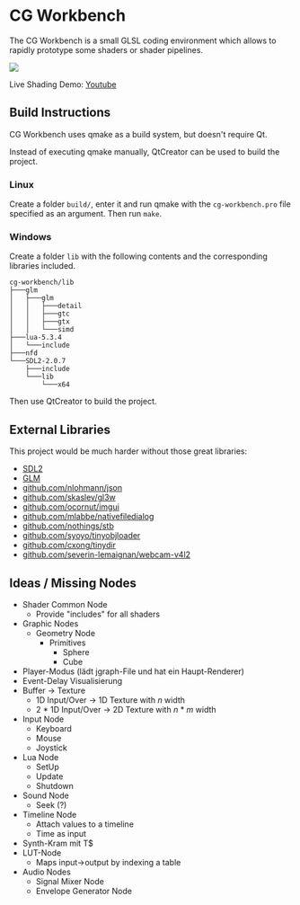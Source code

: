 # CG Workbench
The CG Workbench is a small GLSL coding environment which allows to rapidly prototype some shaders or shader pipelines.

![](https://puu.sh/yOGv5/6c440d280e.png)

Live Shading Demo: [Youtube](https://www.youtube.com/watch?v=et6Kq0yJqxU)

## Build Instructions

CG Workbench uses qmake as a build system, but doesn't require Qt.

Instead of executing qmake manually, QtCreator can be used to build the project.

### Linux

Create a folder `build/`, enter it and run qmake with the `cg-workbench.pro` file specified
as an argument. Then run `make`.

### Windows

Create a folder `lib` with the following contents and the corresponding libraries included.

```
cg-workbench/lib
├───glm
│   ├───glm
│   │   ├───detail
│   │   ├───gtc
│   │   ├───gtx
│   │   └───simd
├───lua-5.3.4
│   └───include
├───nfd
└───SDL2-2.0.7
    ├───include
    └───lib
        └───x64
```

Then use QtCreator to build the project.

## External Libraries
This project would be much harder without those great libraries:
- [SDL2](https://www.libsdl.org)
- [GLM](https://glm.g-truc.net/0.9.8/index.html)
- [github.com/nlohmann/json](https://github.com/nlohmann/json)
- [github.com/skaslev/gl3w](https://github.com/skaslev/gl3w)
- [github.com/ocornut/imgui](https://github.com/ocornut/imgui)
- [github.com/mlabbe/nativefiledialog](https://github.com/mlabbe/nativefiledialog)
- [github.com/nothings/stb](https://github.com/nothings/stb)
- [github.com/syoyo/tinyobjloader](https://github.com/syoyo/tinyobjloader)
- [github.com/cxong/tinydir](https://github.com/cxong/tinydir)
- [github.com/severin-lemaignan/webcam-v4l2](https://github.com/severin-lemaignan/webcam-v4l2)

## Ideas / Missing Nodes
- Shader Common Node
  - Provide "includes" for all shaders
- Graphic Nodes
	- Geometry Node
		- Primitives
			- Sphere
			- Cube
- Player-Modus (lädt jgraph-File und hat ein Haupt-Renderer)
- Event-Delay Visualisierung
- Buffer -> Texture
	- 1D Input/Over → 1D Texture with *n* width
	- 2 * 1D Input/Over → 2D Texture with *n* * *m* width
- Input Node
	- Keyboard
	- Mouse
	- Joystick
- Lua Node
	- SetUp
	- Update
	- Shutdown
- Sound Node
	- Seek (?)
- Timeline Node
	- Attach values to a timeline
	- Time as input
- Synth-Kram mit T$
- LUT-Node
	- Maps input→output by indexing a table
- Audio Nodes
	- Signal Mixer Node
	- Envelope Generator Node